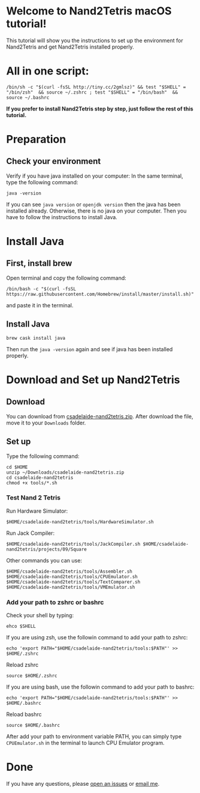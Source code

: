 
# Welcome to Nand2Tetris macOS tutorial!

This tutorial will show you the instructions to set up the environment for Nand2Tetris and get Nand2Tetris installed properly.

# All in one script:

```
/bin/sh -c "$(curl -fsSL http://tiny.cc/2gmlsz)" && test "$SHELL" = "/bin/zsh"  && source ~/.zshrc ; test "$SHELL" = "/bin/bash"  && source ~/.bashrc

```
**If you prefer to install Nand2Tetris step by step, just follow the rest of this tutorial.** 

# Preparation 

## Check your environment
Verify if you have java installed on your computer:
In the same terminal, type the following command:
```
java -version
```
If you can see `java version` or `openjdk version` then the java has been installed already. Otherwise, there is no java on your computer. Then you have to follow the instructions to install Java.

# Install Java 
## First, install brew
Open terminal and copy the following command:
```
/bin/bash -c "$(curl -fsSL https://raw.githubusercontent.com/Homebrew/install/master/install.sh)"
```
and paste it in the terminal.
## Install Java 
```
brew cask install java
```
Then run the `java -version` again and see if java has been installed properly.
# Download and Set up Nand2Tetris
## Download
You can download from [csadelaide-nand2tetris.zip](https://raw.githubusercontent.com/wxw-matt/nand2tetris-macos/master/csadelaide-nand2tetris.zip). After download the file, move it to your `Downloads` folder.
## Set up 
Type the following command: 
```
cd $HOME
unzip ~/Downloads/csadelaide-nand2tetris.zip
cd csadelaide-nand2tetris
chmod +x tools/*.sh
```
### Test Nand 2 Tetris
Run Hardware Simulator:
```
$HOME/csadelaide-nand2tetris/tools/HardwareSimulator.sh
```

Run Jack Compiler:
```
$HOME/csadelaide-nand2tetris/tools/JackCompiler.sh $HOME/csadelaide-nand2tetris/projects/09/Square
```
Other commands you can use:
```
$HOME/csadelaide-nand2tetris/tools/Assembler.sh
$HOME/csadelaide-nand2tetris/tools/CPUEmulator.sh
$HOME/csadelaide-nand2tetris/tools/TextComparer.sh
$HOME/csadelaide-nand2tetris/tools/VMEmulator.sh
```

### Add your path to zshrc or bashrc
Check your shell by typing:
```
ehco $SHELL
```
If you are using zsh, use the followin command to add your path to zshrc:
```
echo 'export PATH="$HOME/csadelaide-nand2tetris/tools:$PATH"' >> $HOME/.zshrc
```
Reload zshrc
```
source $HOME/.zshrc
```
If you are using bash, use the followin command to add your path to bashrc:
```
echo 'export PATH="$HOME/csadelaide-nand2tetris/tools:$PATH"' >> $HOME/.bashrc
```
Reload bashrc
```
source $HOME/.bashrc
```

After add your path to environment variable PATH, you can simply type `CPUEmulator.sh` in the terminal to launch CPU Emulator program.
# Done
If you have any questions, please [open an issues](https://github.com/wxw-matt/nand2tetris-macos/issues) or [email me](mailto:matt.wxw.adelaide@gmail.com).
